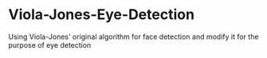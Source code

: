 # Viola-Jones-Eye-Detection
 Using Viola-Jones' original algorithm for face detection and modify it for the purpose of eye detection
